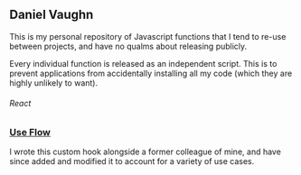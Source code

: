 ## Daniel Vaughn

This is my personal repository of Javascript functions that I tend to re-use between projects,
and have no qualms about releasing publicly.

Every individual function is released as an independent script.
This is to prevent applications from accidentally installing all my code (which they are highly unlikely to want).

###### React

### [Use Flow](https://github.com/danielvaughn/danielvaughn/tree/main/react/useFlow)
I wrote this custom hook alongside a former colleague of mine, and have since added and modified it to account for a variety of use cases.

